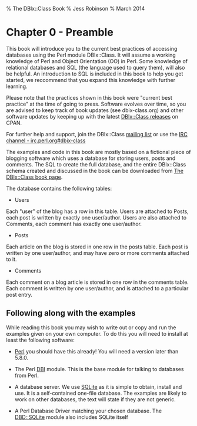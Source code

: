 % The DBIx::Class Book
% Jess Robinson
% March 2014

Chapter 0 - Preamble
========================================

This book will introduce you to the current best practices of accessing databases using the Perl module DBIx::Class. It will assume a working knowledge of Perl and Object Orientation (OO) in Perl. Some knowledge of relational databases and SQL (the language used to query them), will also be helpful. An introduction to SQL is included in this book to help you get started, we reccommend that you expand this knowledge with further learning.

Please note that the practices shown in this book were "current best practice" at the time of going to press. Software evolves over time, so you are advised to keep track of book updates (see dbix-class.org) and other software updates by keeping up with the latest [DBIx::Class releases](http://www.metacpan.org/releases/DBIx-Class) on CPAN.

For further help and support, join the DBIx::Class [mailing list](http://lists.scsys.co.uk/mailman/listinfo/dbix-class) or use the [IRC channel - irc.perl.org#dbix-class](https://chat.mibbit.com/#dbix-class@irc.perl.org)

The examples and code in this book are mostly based on a fictional piece of blogging software which uses a database for storing users, posts and comments. The SQL to create the full database, and the entire DBIx::Class schema created and discussed in the book can be downloaded from [The DBIx::Class book page](http://dbix-class.org/book).

The database contains the following tables:

* Users

Each "user" of the blog has a row in this table. Users are attached to Posts, each post is written by exactly one user/author. Users are also attached to Comments, each comment has exactly one user/author.

* Posts

Each article on the blog is stored in one row in the posts table. Each post is written by one user/author, and may have zero or more comments attached to it.

* Comments

Each comment on a blog article is stored in one row in the comments table. Each comment is written by one user/author, and is attached to a particular post entry.

Following along with the examples
---------------------------------

While reading this book you may wish to write out or copy and run the examples given on your own computer. To do this you will need to install at least the following software:

* [Perl](http://perl.org) you should have this already! You will need a version later than 5.8.0.

* The Perl [DBI](http://www.metacpan.org/release/DBI) module. This is the base module for talking to databases from Perl.

* A database server. We use [SQLite](http://sqlite.org) as it is simple to obtain, install and use. It is a self-contained one-file database. The examples are likely to work on other databases, the text will state if they are not generic.

* A Perl Database Driver matching your chosen database. The [DBD::SQLite](http://www.metacpan.org/release/DBD-SQLite) module also includes SQLite itself
